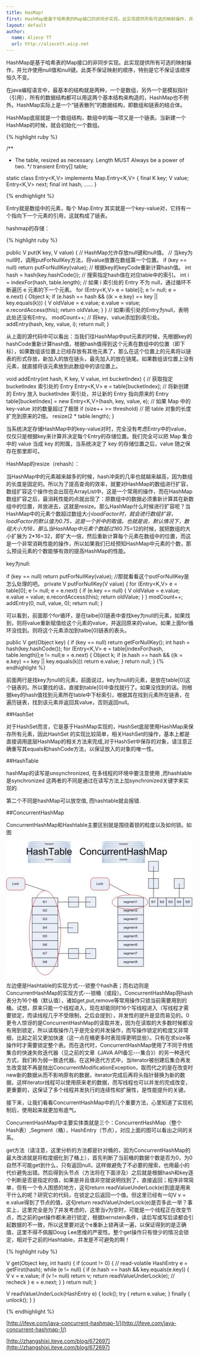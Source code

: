 ```yaml
---
title: HasMap!
first: HashMap是基于哈希表的Map接口的非同步实现。此实现提供所有可选的映射操作，并允许使用null值和null键。此类不保证映射的顺序，特别是它不保证该顺序恒久不变。
layout: default
author:
  name: Aliece TT
  url: http://aliecett.wicp.net
---
```


HashMap是基于哈希表的Map接口的非同步实现。此实现提供所有可选的映射操作，并允许使用null值和null键。此类不保证映射的顺序，特别是它不保证该顺序恒久不变。
 
在java编程语言中，最基本的结构就是两种，一个是数组，另外一个是模拟指针（引用），所有的数据结构都可以用这两个基本结构来构造的，HashMap也不例外。HashMap实际上是一个“链表散列”的数据结构，即数组和链表的结合体。

HashMap底层就是一个数组结构，数组中的每一项又是一个链表。当新建一个HashMap的时候，就会初始化一个数组。

{% highlight ruby %}

/**
 * The table, resized as necessary. Length MUST Always be a power of two.
 */
transient Entry[] table;

static class Entry<K,V> implements Map.Entry<K,V> {
    final K key;
    V value;
    Entry<K,V> next;
    final int hash;
    ……
}

{% endhighlight %}

Entry就是数组中的元素，每个 Map.Entry 其实就是一个key-value对，它持有一个指向下一个元素的引用，这就构成了链表。


hashmap的存储：

{% highlight ruby %}

public V put(K key, V value) {
    // HashMap允许存放null键和null值。
    // 当key为null时，调用putForNullKey方法，将value放置在数组第一个位置。
    if (key == null)
        return putForNullKey(value);
    // 根据key的keyCode重新计算hash值。
    int hash = hash(key.hashCode());
    // 搜索指定hash值在对应table中的索引。
    int i = indexFor(hash, table.length);
    // 如果 i 索引处的 Entry 不为 null，通过循环不断遍历 e 元素的下一个元素。
    for (Entry<K,V> e = table[i]; e != null; e = e.next) {
        Object k;
        if (e.hash == hash && ((k = e.key) == key || key.equals(k))) {
            V oldValue = e.value;
            e.value = value;
            e.recordAccess(this);
            return oldValue;
        }
    }
    // 如果i索引处的Entry为null，表明此处还没有Entry。
    modCount++;
    // 将key、value添加到i索引处。
    addEntry(hash, key, value, i);
    return null;
}

从上面的源代码中可以看出：当我们往HashMap中put元素的时候，先根据key的hashCode重新计算hash值，根据hash值得到这个元素在数组中的位置（即下标），如果数组该位置上已经存放有其他元素了，那么在这个位置上的元素将以链表的形式存放，新加入的放在链头，最先加入的放在链尾。如果数组该位置上没有元素，就直接将该元素放到此数组中的该位置上。

void addEntry(int hash, K key, V value, int bucketIndex) {
    // 获取指定 bucketIndex 索引处的 Entry 
    Entry<K,V> e = table[bucketIndex];
    // 将新创建的 Entry 放入 bucketIndex 索引处，并让新的 Entry 指向原来的 Entry
    table[bucketIndex] = new Entry<K,V>(hash, key, value, e);
    // 如果 Map 中的 key-value 对的数量超过了极限
    if (size++ >= threshold)
    // 把 table 对象的长度扩充到原来的2倍。
        resize(2 * table.length);
}

当系统决定存储HashMap中的key-value对时，完全没有考虑Entry中的value，仅仅只是根据key来计算并决定每个Entry的存储位置。我们完全可以把 Map 集合中的 value 当成 key 的附属，当系统决定了 key 的存储位置之后，value 随之保存在那里即可。

HashMap的resize（rehash）：

当HashMap中的元素越来越多的时候，hash冲突的几率也就越来越高，因为数组的长度是固定的。所以为了提高查询的效率，就要对HashMap的数组进行扩容，数组扩容这个操作也会出现在ArrayList中，这是一个常用的操作，而在HashMap数组扩容之后，最消耗性能的点就出现了：原数组中的数据必须重新计算其在新数组中的位置，并放进去，这就是resize。那么HashMap什么时候进行扩容呢？当HashMap中的元素个数超过数组大小*loadFactor时，就会进行数组扩容，loadFactor的默认值为0.75，这是一个折中的取值。也就是说，默认情况下，数组大小为16，那么当HashMap中元素个数超过16*0.75=12的时候，就把数组的大小扩展为 2*16=32，即扩大一倍，然后重新计算每个元素在数组中的位置，而这是一个非常消耗性能的操作，所以如果我们已经预知HashMap中元素的个数，那么预设元素的个数能够有效的提高HashMap的性能。

key为null:

if (key == null)
	return putForNullKey(value);
//那就看看这个putForNullKey是怎么处理的吧。
private V putForNullKey(V value) {
	for (Entry<K,V> e = table[0]; e != null; e = e.next) {
		if (e.key == null) {
			V oldValue = e.value;
			e.value = value;
			e.recordAccess(this);
			return oldValue;
		}
	}
	modCount++;
	addEntry(0, null, value, 0);
	return null;
}

可以看到，前面那个for循环，是在talbe[0]链表中查找key为null的元素，如果找到，则将value重新赋值给这个元素的value，并返回原来的value。如果上面for循环没找到。则将这个元素添加到talbe[0]链表的表头。 

public V get(Object key) {
	if (key == null)
    	return getForNullKey();
	int hash = hash(key.hashCode());
	for (Entry<K,V> e = table[indexFor(hash, table.length)];e != null;e = e.next) {
		Object k;
		if (e.hash == hash && ((k = e.key) == key || key.equals(k)))
		return e.value;
	}
	return null;
}
{% endhighlight %}

前面两行是找key为null的元素，前面说过，key为null的元素，是放在table[0]这个链表的。所以要找的话，直接到table[0]中查找就行了。如果没找到的话。则根据key的hash值找到元素所在table中下标索引，根据其在找到元素所在链表，在遍历链表，找到该元素并返回其value，否则返回null。

##HashSet 

对于HashSet而言，它是基于HashMap实现的，HashSet底层使用HashMap来保存所有元素，因此HashSet 的实现比较简单，相关HashSet的操作，基本上都是直接调用底层HashMap的相关方法来完成,对于HashSet中保存的对象，请注意正确重写其equals和hashCode方法，以保证放入的对象的唯一性。

##HashTable

hashMap的读写是unsynchronized, 在多线程的环境中要注意使用 ,而hashtable是synchronized 这两者的不同是通过在读写方法上加synchronized关键字来实现的.

第二个不同是hashMap可以放空值, 而hashtable就会报错.

##ConcurrentHashMap

ConcurrentHashMap和Hashtable主要区别就是围绕着锁的粒度以及如何锁。如图

<p><img src="/assets/images/hash.jpg"></p>

左边便是Hashtable的实现方式---锁整个hash表；而右边则是ConcurrentHashMap的实现方式---锁桶（或段）。ConcurrentHashMap将hash表分为16个桶（默认值），诸如get,put,remove等常用操作只锁当前需要用到的桶。试想，原来只能一个线程进入，现在却能同时16个写线程进入（写线程才需要锁定，而读线程几乎不受限制，之后会提到），并发性的提升是显而易见的。0更令人惊讶的是ConcurrentHashMap的读取并发，因为在读取的大多数时候都没有用到锁定，所以读取操作几乎是完全的并发操作，而写操作锁定的粒度又非常细，比起之前又更加快速（这一点在桶更多时表现得更明显些）。只有在求size等操作时才需要锁定整个表。而在迭代时，ConcurrentHashMap使用了不同于传统集合的快速失败迭代器（见之前的文章《JAVA API备忘---集合》）的另一种迭代方式，我们称为弱一致迭代器。在这种迭代方式中，当iterator被创建后集合再发生改变就不再是抛出ConcurrentModificationException，取而代之的是在改变时new新的数据从而不影响原有的数据，iterator完成后再将头指针替换为新的数据，这样iterator线程可以使用原来老的数据，而写线程也可以并发的完成改变，更重要的，这保证了多个线程并发执行的连续性和扩展性，是性能提升的关键。
  
  接下来，让我们看看ConcurrentHashMap中的几个重要方法，心里知道了实现机制后，使用起来就更加有底气。
    
ConcurrentHashMap中主要实体类就是三个：ConcurrentHashMap（整个Hash表）,Segment（桶），HashEntry（节点），对应上面的图可以看出之间的关系。
    
get方法（请注意，这里分析的方法都是针对桶的，因为ConcurrentHashMap的最大改进就是将粒度细化到了桶上），首先判断了当前桶的数据个数是否为0，为0自然不可能get到什么，只有返回null，这样做避免了不必要的搜索，也用最小的代价避免出错。然后得到头节点（方法将在下面涉及）之后就是根据hash和key逐个判断是否是指定的值，如果是并且值非空就说明找到了，直接返回；程序非常简单，但有一个令人困惑的地方，这句return readValueUnderLock(e)到底是用来干什么的呢？研究它的代码，在锁定之后返回一个值。但这里已经有一句V v = e.value得到了节点的值，这句return readValueUnderLock(e)是否多此一举？事实上，这里完全是为了并发考虑的，这里当v为空时，可能是一个线程正在改变节点，而之前的get操作都未进行锁定，根据bernstein条件，读后写或写后读都会引起数据的不一致，所以这里要对这个e重新上锁再读一遍，以保证得到的是正确值，这里不得不佩服Doug Lee思维的严密性。整个get操作只有很少的情况会锁定，相对于之前的Hashtable，并发是不可避免的啊！

{% highlight ruby %}

V get(Object key, int hash) {
    if (count != 0) { // read-volatile
        HashEntry e = getFirst(hash);
        while (e != null) {
            if (e.hash == hash && key.equals(e.key)) {
                V v = e.value;
                if (v != null)
                    return v;
                return readValueUnderLock(e); // recheck
            }
            e = e.next;
        }
    }
    return null;
}
        
 V readValueUnderLock(HashEntry e) {
    lock();
    try {
        return e.value;
    } finally {
        unlock();
    }
}

{% endhighlight %}

[http://ifeve.com/java-concurrent-hashmap-1/](http://ifeve.com/java-concurrent-hashmap-1/)

[http://zhangshixi.iteye.com/blog/672697](http://zhangshixi.iteye.com/blog/672697)
